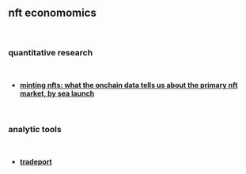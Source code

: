 ## nft economomics

<br>


### quantitative research

<br>

* **[minting nfts: what the onchain data tells us about the primary nft market, by sea launch](https://sealaunch.substack.com/p/minting-nfts-what-the-onchain-data)**

<br>

### analytic tools

<br>

* **[tradeport](https://www.tradeport.xyz/?tab=trending)**
